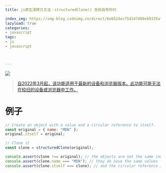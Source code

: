 ```yaml
---
title: js原生深拷贝方法：structuredClone() 告别自写时代

index_img: https://img-blog.csdnimg.cn/direct/6eb524ecf5d147409eb9335affd84cf9.png
lazyload: true
categories:
- javascript
tags:
- js
- javascript



---
```













![](https://img-blog.csdnimg.cn/direct/6eb524ecf5d147409eb9335affd84cf9.png)
> [自2022年3月起，该功能适用于最新的设备和浏览器版本。此功能可能无法在较旧的设备或浏览器中工作。](https://developer.mozilla.org/zh-CN/docs/web/api/structuredClone)


# 例子

```javascript
// Create an object with a value and a circular reference to itself.
const original = { name: "MDN" };
original.itself = original;

// Clone it
const clone = structuredClone(original);

console.assert(clone !== original); // the objects are not the same (not same identity)
console.assert(clone.name === "MDN"); // they do have the same values
console.assert(clone.itself === clone); // and the circular reference is preserved
```



